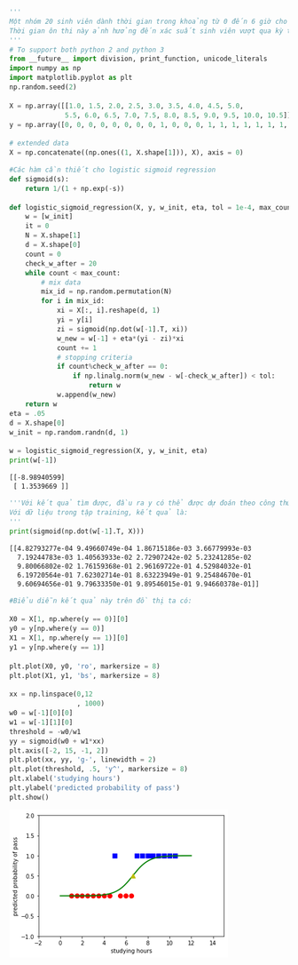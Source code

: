 ```python
'''
Một nhóm 20 sinh viên dành thời gian trong khoảng từ 0 đến 6 giờ cho việc ôn thi. 
Thời gian ôn thi này ảnh hưởng đến xác suất sinh viên vượt qua kỳ thi như thế nào?
'''
# To support both python 2 and python 3
from __future__ import division, print_function, unicode_literals
import numpy as np 
import matplotlib.pyplot as plt
np.random.seed(2)

X = np.array([[1.0, 1.5, 2.0, 2.5, 3.0, 3.5, 4.0, 4.5, 5.0, 
              5.5, 6.0, 6.5, 7.0, 7.5, 8.0, 8.5, 9.0, 9.5, 10.0, 10.5]])
y = np.array([0, 0, 0, 0, 0, 0, 0, 0, 1, 0, 0, 0, 1, 1, 1, 1, 1, 1, 1, 1])

# extended data 
X = np.concatenate((np.ones((1, X.shape[1])), X), axis = 0)
```


```python
#Các hàm cần thiết cho logistic sigmoid regression
def sigmoid(s):
    return 1/(1 + np.exp(-s))

def logistic_sigmoid_regression(X, y, w_init, eta, tol = 1e-4, max_count = 10000):
    w = [w_init]    
    it = 0
    N = X.shape[1]
    d = X.shape[0]
    count = 0
    check_w_after = 20
    while count < max_count:
        # mix data 
        mix_id = np.random.permutation(N)
        for i in mix_id:
            xi = X[:, i].reshape(d, 1)
            yi = y[i]
            zi = sigmoid(np.dot(w[-1].T, xi))
            w_new = w[-1] + eta*(yi - zi)*xi
            count += 1
            # stopping criteria
            if count%check_w_after == 0:                
                if np.linalg.norm(w_new - w[-check_w_after]) < tol:
                    return w
            w.append(w_new)
    return w
eta = .05 
d = X.shape[0]
w_init = np.random.randn(d, 1)

w = logistic_sigmoid_regression(X, y, w_init, eta)
print(w[-1])
```

    [[-8.98940599]
     [ 1.3539669 ]]
    


```python
'''Với kết quả tìm được, đầu ra y có thể được dự đoán theo công thức: y = sigmoid(-4.1 + 1.55*x). 
Với dữ liệu trong tập training, kết quả là:
'''
print(sigmoid(np.dot(w[-1].T, X)))
```

    [[4.82793277e-04 9.49660749e-04 1.86715186e-03 3.66779993e-03
      7.19244783e-03 1.40563933e-02 2.72907242e-02 5.23241285e-02
      9.80066802e-02 1.76159368e-01 2.96169722e-01 4.52984032e-01
      6.19720564e-01 7.62302714e-01 8.63223949e-01 9.25484670e-01
      9.60694656e-01 9.79633350e-01 9.89546015e-01 9.94660378e-01]]
    


```python
#Biểu diễn kết quả này trên đồ thị ta có:

X0 = X[1, np.where(y == 0)][0]
y0 = y[np.where(y == 0)]
X1 = X[1, np.where(y == 1)][0]
y1 = y[np.where(y == 1)]

plt.plot(X0, y0, 'ro', markersize = 8)
plt.plot(X1, y1, 'bs', markersize = 8)

xx = np.linspace(0,12
                 , 1000)
w0 = w[-1][0][0]
w1 = w[-1][1][0]
threshold = -w0/w1
yy = sigmoid(w0 + w1*xx)
plt.axis([-2, 15, -1, 2])
plt.plot(xx, yy, 'g-', linewidth = 2)
plt.plot(threshold, .5, 'y^', markersize = 8)
plt.xlabel('studying hours')
plt.ylabel('predicted probability of pass')
plt.show()

```


![png](output_3_0.png)



```python

```
